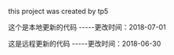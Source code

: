 this project was created by tp5


这个是本地更新的代码  -----更改时间：2018-07-01


这是远程更新的代码  -----更改时间：2018-06-30


